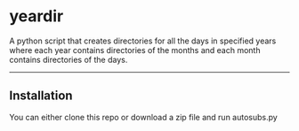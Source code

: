 # yeardir
A python script that creates directories for all the days in specified years where each year contains directories of the months and each month contains directories of the days.

---

## Installation
You can either clone this repo or download a zip file and run autosubs.py
